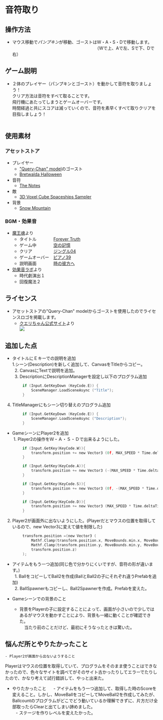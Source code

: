 # 音符取り  
## 操作方法
 - マウス移動で*パンプキン*が移動、ゴーストはW・A・S・Dで移動します。                   
　　　　　　　　　　　　　　　　（Wで上、Aで左、Sで下、Dで右）

## ゲーム説明
 - ２体のプレイヤー（パンプキンとゴースト）を動かして音符を取りましょう！  
   クリア方法は音符をすべて取ることです。  
   飛行機にあたってしまうとゲームオーバーです。  
   時間経過と共にスコアは減っていくので、音符を素早くすべて取りクリアを目指しましょう！  
   
## 使用素材
### アセットストア
 - プレイヤー  
    - ["Query-Chan" model](http://u3d.as/8Bh)のゴースト  
   - [Bretwalda Halloween](http://u3d.as/CfA)  
 - 音符  
   - [The Notes](http://u3d.as/7Lz)  
 - 敵  
   - [3D Voxel Cube Spaceships Sampler](http://u3d.as/w1e)  
 - 背景  
   - [Snow Mountain](http://u3d.as/a4i)  
   
### BGM・効果音  
 - [魔王魂](http://maoudamashii.jokersounds.com/)より
    - タイトル　　　　[Forever Truth](http://maoudamashii.jokersounds.com/archives/song_17_forever_truth.html)  
    - ゲーム中　　　　[空の記憶](http://maoudamashii.jokersounds.com/archives/song_18_karano_kioku.html)  
    - クリア　　　　　[ジングル04](http://maoudamashii.jokersounds.com/archives/se_maoudamashii_jingle04.html)  
    - ゲームオーバー　[ピアノ39](http://maoudamashii.jokersounds.com/archives/bgm_maoudamashii_piano39.html)  
    - 説明画面　　　　[時の彼方へ](http://maoudamashii.jokersounds.com/archives/song_12_tokino_kanatahe.html)  
 - [効果音ラボ](http://soundeffect-lab.info/)より
    - 時代劇演出１  
    - 回復魔法２  
## ライセンス
 - アセットストアの"Query-Chan" modelからゴーストを使用したのでライセンスロゴを掲載します。  
    - [クエリちゃん公式サイト](http://query-chan.com/)より  
![](http://query-chan.com/wp-content/uploads/2016/08/02_%E3%82%AF%E3%82%A8%E3%83%AA%E3%81%A1%E3%82%83%E3%82%93%E3%83%A9%E3%82%A4%E3%82%BB%E3%83%B3%E3%82%B9%E3%83%AD%E3%82%B4-e1472646888241-300x256.png)  
 
## 追加した点
 - タイトルにＥキーでの説明を追加  
  1.シーン(Description)を新しく追加して、CanvasをTitleからコピー。  
   2. CanvasにTextで説明を追加。  
   3. DescriptionにDescriptionManagerを設定し以下のプログラム追加
```c
		if (Input.GetKeyDown (KeyCode.E)) {
			SceneManager.LoadSceneAsync ("Title");
		}
```
 4. TitleManagerにもシーン切り替えのプログラム追加
```c
		if (Input.GetKeyDown (KeyCode.E)) {
			SceneManager.LoadSceneAsync ("Description");
		}
```
 - GameシーンにPlayer2を追加  
  1. Player2の操作をＷ・Ａ・Ｓ・Ｄで出来るようにした。
```c
		if (Input.GetKey(KeyCode.W)){
			transform.position += new Vector3 (0f, MAX_SPEED * Time.deltaTime, 0f);
		}

		if (Input.GetKey(KeyCode.A)){
			transform.position += new Vector3 (-(MAX_SPEED * Time.deltaTime), 0f, 0f);
		}

		if (Input.GetKey(KeyCode.S)){
			transform.position += new Vector3 (0f, -(MAX_SPEED * Time.deltaTime), 0f);
		}

		if (Input.GetKey(KeyCode.D)){
			transform.position += new Vector3 (MAX_SPEED * Time.deltaTime, 0f, 0f);
		}

```  
 2. Player2が画面外に出ないようにした。(Playerだとマウスの位置を取得しているので、new Vector3に変えて値を制限した)  
```c
		transform.position =(new Vector3 (
			Mathf.Clamp(transform.position.x, MoveBounds.min.x, MoveBounds.max.x),
			Mathf.Clamp(transform.position.y, MoveBounds.min.y, MoveBounds.max.y),
			transform.position.z)
		);
```  
 - アイテムをもう一つ追加(同じ色で分かりにくいですが、音符の形が違います。)  
   1. BallをコピーしてBall2を作成(BallとBall2の子にそれぞれ違うPrefabを追加)  
   2. BallSpawnerもコピーし、Ball2Spawnerを作成。Prefabを変えた。 

 - Gameシーンでの背景のこと  
    - 背景をPlayerの子に設定することによって、画面が小さいので少しではあるがマウスを動かすことにより、背景も一緒に動くことが確認できた。  
     当たり前のことだけど、最初にそうなったときは驚いた。

## 悩んだ所とやりたかったこと  
    - Player2が画面から出ないようすること  
Playerはマウスの位置を取得していて、プログラムをそのまま使うことはできなかったので、色々なサイトを調べてがそのサイト古かったりしてエラーでたりしたので、かなり考えて試行錯誤して、やっと出来た。
   
 - やりたかったこと  
    - アイテムをもう一つ追加して、取得した時のScoreを変えること。しかし、MoveBallをコピーしてMoveBall2を作成してみたが、Ballcountのプログラムがどこでどう動いているか理解できずに、片方だけ全部取ったらClearと出てしまい諦めました。  
    - ステージを作りレベルを変えたかった。
